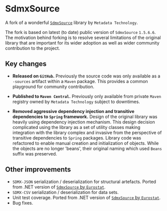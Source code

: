 # SdmxSource

A fork of a wonderful [`SdmxSource`](https://sdmx.org/?page_id=4690) library by `Metadata Technology`.

The fork is based on latest (to date) public version of `SdmxSource` `1.5.6.6`. The motivation behind forking is to resolve several limitations of the original library that are important for its wider adoption as well as wider community contribution to the project.

## Key changes

* **Released on `GitHub`.** Previously the source code was only available as a `-sources` artifact within a `Maven` package. This provides a common playground for community contribution.

* **Published to `Maven Central`.** Previously only available from private `Maven` registry owned by `Metadata Technology` subject to downtimes.

* **Removed aggressive dependency injection and transitive dependencies to `Spring` framework.** Design of the original library was heavily using dependency injection mechanism. This design decision complicated using the library as a set of utility classes making integration with the library complex and invasive from the perspective of transitive dependencies to `Spring` packages. Library code was refactored to enable manual creation and initialization of objects. While the objects are no longer 'beans', their original naming which used `Beans` suffix was preserved.

## Other improvements

* `SDMX-JSON` serialization / deserialization for structural artefacts. Ported from .NET version of [`SdmxSource` by `Eurostat`](https://ec.europa.eu/eurostat/cros/content/sdmx-source_en).
* `SDMX-CSV` serialization / deserialization for data sets.
* Unit test coverage. Ported from .NET version of [`SdmxSource` by `Eurostat`](https://ec.europa.eu/eurostat/cros/content/sdmx-source_en).
* Bug fixes.

